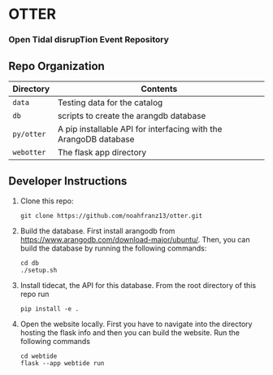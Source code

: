 # OTTER
### **O**pen **T**idal disrup**T**ion **E**vent **R**epository

## Repo Organization
| Directory | Contents |
|------------|------------|
| `data` | Testing data for the catalog |
| `db` | scripts to create the arangdb database |
| `py/otter` | A pip installable API for interfacing with the ArangoDB database|
| `webotter` | The flask app directory |

## Developer Instructions
1. Clone this repo:
   ```
   git clone https://github.com/noahfranz13/otter.git
   ```	 
2. Build the database. First install arangodb from
   https://www.arangodb.com/download-major/ubuntu/.
   Then, you can build the database by running the
   following commands:
   ```
   cd db
   ./setup.sh
   ```
3. Install tidecat, the API for this database. From
   the root directory of this repo run
   ```
   pip install -e .
   ```
4. Open the website locally. First you have to navigate
   into the directory hosting the flask info and then
   you can build the website. Run the following commands
   ```
   cd webtide
   flask --app webtide run
   ```

